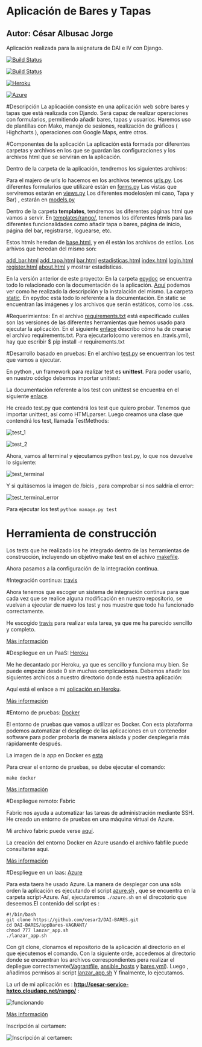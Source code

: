 # Aplicación de Bares y Tapas
## Autor: César Albusac Jorge
Aplicación realizada para la asignatura de DAI e IV con Django.

[![Build Status](https://travis-ci.org/cesar2/DAI-BARES.svg?branch=master)](https://travis-ci.org/cesar2/DAI-BARES)

[![Build Status](https://snap-ci.com/cesar2/DAI-BARES/branch/master/build_image)](https://snap-ci.com/cesar2/DAI-BARES/branch/master)

[![Heroku](https://www.herokucdn.com/deploy/button.png)](http://app-bares-cesar.herokuapp.com/rango/)

[![Azure](http://azuredeploy.net/deploybutton.png)](http://cesar-service-hxtco.cloudapp.net/rango/) 



#Descripción
La aplicación consiste en una aplicación web sobre bares y tapas que está realizada con Djando.
Será capaz de realizar operaciones con formularios, permitiendo añadir bares, tapas y usuarios.
Haremos uso de plantillas con Mako, manejo de sesiones, realización de gráficos ( Highcharts ),
operaciones con Google Maps, entre otros.


#Componentes de la aplicación
La aplicación está formada por diferentes carpetas y archivos en los que se guardan las configuraciones y los
archivos html que se servirán en la aplicación.

Dentro de la carpeta de la aplicación, tendremos los siguientes archivos:

Para el majero de urls lo hacemos en los archivos tenemos [urls.py](https://github.com/cesar2/DAI-BARES/blob/master/rango/urls.py).
Los diferentes formularios que utilizaré están en [forms.py](https://github.com/cesar2/DAI-BARES/blob/master/rango/forms.py)
Las vistas que serviremos estarán en [views.py](https://github.com/cesar2/DAI-BARES/blob/master/rango/views.py)
Los diferentes modelos(en mi caso, Tapa y Bar) , estarán en [models.py](https://github.com/cesar2/DAI-BARES/blob/master/rango/models.py)

Dentro de la carpeta **templates**, tendremos las diferentes páginas html que vamos a servir.
En [templates/rango/](https://github.com/cesar2/DAI-BARES/tree/master/templates/rango), tenemos los diferentes htmls para las 
diferentes funcionalidades como añadir tapa o bares, página de inicio, página del bar, registrarse, loguearse, etc.

Estos htmls heredan de [base.html](https://github.com/cesar2/DAI-BARES/blob/master/templates/base.html), y en él están los archivos
de estilos. Los arhivos que heredan del mismo son: 

[add_bar.html](https://github.com/cesar2/DAI-BARES/blob/master/templates/rango/add_bar.html)
[add_tapa.html](https://github.com/cesar2/DAI-BARES/blob/master/templates/rango/add_bar.html)
[bar.html](https://github.com/cesar2/DAI-BARES/blob/master/templates/rango/bar.html)
[estadisticas.html](https://github.com/cesar2/DAI-BARES/blob/master/templates/rango/estadisticas.html)
[index.html](https://github.com/cesar2/DAI-BARES/blob/master/templates/rango/index.html)
[login.html](https://github.com/cesar2/DAI-BARES/blob/master/templates/rango/login.html)
[register.html](https://github.com/cesar2/DAI-BARES/blob/master/templates/rango/register.html)
[about.html](https://github.com/cesar2/DAI-BARES/blob/master/templates/rango/about.html) y mostrar estadísticas.


En la versión anterior de este proyecto:
En la carpeta [epydoc](https://github.com/cesar2/Proyecto-IV/tree/master/epydoc) se encuentra todo lo 
relacionado con la documentación de la aplicación. [Aquí](https://github.com/cesar2/IV/blob/master/Ejercicios_tema2.md#ejercicio-5) podemos ver como he realizado
la descripción y la instalación del mismo.
La carpeta [static](https://github.com/cesar2/Proyecto-IV/tree/master/static).
En epydoc está todo lo referente a la documentación.
En static se encuentran las imágenes y los archivos que serán estáticos, como los .css.


#Requerimientos:
En el archivo [requirements.txt](https://github.com/cesar2/DAI-BARES/blob/master/requirements.txt) está especificado cuáles son las versiones de las diferentes herramientas que hemos usado para ejecutar la aplicación.
En el siguiente [enlace](https://github.com/cesar2/IV/blob/master/Ejercicios_tema2.md#ejercicio-4) describo cómo
ha de crearse el archivo requirements.txt. Para ejecutarlo(como veremos en .travis.yml), hay que escribir
$ pip install -r requirements.txt


#Desarrollo basado en pruebas:
En el archivo [test.py](https://github.com/cesar2/Proyecto-IV/blob/master/test.py) se encuentran los test que vamos a ejecutar.

En python , un framework para realizar test es **unittest**. Para poder usarlo, en nuestro código debemos importar unittest:

La documentación referente a los test con unittest se encuentra en el siguiente [enlace](https://docs.python.org/2/library/unittest.html).

He creado test.py que contendrá los test que quiero probar. Tenemos que importar unittest, así como HTMLparser.
Luego creamos una clase que contendrá los test, llamada  TestMethods:

![test_1](http://i1175.photobucket.com/albums/r629/Cesar_Albusac_Jorge/PracticayEjercicios2/test_zpsifti2npc.png)

![test_2](http://i1175.photobucket.com/albums/r629/Cesar_Albusac_Jorge/PracticayEjercicios2/test_2_zpsljdz4o0n.png)

Ahora, vamos al terminal y ejecutamos python test.py, lo que nos devuelve lo siguiente:

![test_terminal](http://i1175.photobucket.com/albums/r629/Cesar_Albusac_Jorge/PracticayEjercicios2/test_terminal_zpsupgkggag.png)

Y si quitásemos la imagen de /bicis , para comprobar si nos saldría el error: 

![test_terminal_error](http://i1175.photobucket.com/albums/r629/Cesar_Albusac_Jorge/PracticayEjercicios2/test_fallo_zpsxv0pi6a7.png)


Para ejecutar los test ```python manage.py test```

# Herramienta de construcción
Los tests que he realizado los he integrado dentro de las herramientas de construcción, incluyendo un objetivo make test en el achivo [makefile](https://github.com/cesar2/Proyecto-IV/blob/master/makefile).

Ahora pasamos a la configuración de la integración continua.

#Integración continua: [travis](https://travis-ci.org/)

Ahora tenemos que escoger un sistema de integración contínua para que cada vez
que se realice alguna modificación en nuestro repositorio, se vuelvan a ejecutar
de nuevo los test y nos muestre que todo ha funcionado correctamente.


He escogido [travis](https://travis-ci.org/) para realizar esta tarea, ya que me ha parecido sencillo y completo.

[Más información](https://github.com/cesar2/DAI-BARES/blob/master/Documentacion/Integracion.md)


#Despliegue en un PaaS: [Heroku](https://www.heroku.com/)

Me he decantado por Heroku, ya que es sencillo y funciona muy bien. Se puede empezar desde 0 sin muchas
complicaciones. Debemos añadir los siguientes archicos a nuestro directorio donde está nuestra aplicación:

Aquí está el enlace a mi [aplicación en Heroku](http://app-bares-cesar.herokuapp.com/rango/).

[Más información](https://github.com/cesar2/DAI-BARES/blob/master/Documentacion/Heroku.md)



#Entorno de pruebas: [Docker](https://www.docker.com/)

El entorno de pruebas que vamos a utilizar es Docker. Con esta plataforma podemos automatizar el despliege de las aplicaciones
en un contenedor software para poder probarla de manera aislada y poder desplegarla más rápidamente después.

La imagen de la app en Docker es [esta](https://hub.docker.com/r/cesar2/proyecto-iv/)

Para crear el entorno de pruebas, se debe ejecutar el comando:

`make docker`

[Más información](https://github.com/cesar2/DAI-BARES/blob/master/Documentacion/Docker.md)

#Despliegue remoto: Fabric

Fabric nos ayuda a  automatizar las tareas de administración mediante SSH.
He creado un entorno de pruebas en una máquina virtual de Azure.

Mi archivo fabric puede verse [aquí](https://github.com/cesar2/DAI-BARES/blob/master/fabfile.py).

La creación del entorno Docker en Azure usando el archivo fabfile puede consultarse aqui.

[Más información](https://github.com/cesar2/DAI-BARES/blob/master/Documentacion/Fabric.md)



#Despliegue en un Iaas: [Azure](https://azure.microsoft.com/es-es/)

Para esta taera he usado Azure. La manera de desplegar con una sóla orden la aplicación es ejecutando
el script [azure.sh](https://github.com/cesar2/DAI-BARES/blob/master/script-Azure/azure.sh) , que se encuentra en la carpeta script-Azure.
Así, ejecutaremos ```./azure.sh``` en el direcotorio que deseemos.El contenido del script es :
```
#!/bin/bash
git clone https://github.com/cesar2/DAI-BARES.git
cd DAI-BARES/appBares-VAGRANT/
chmod 777 lanzar_app.sh
./lanzar_app.sh
```

Con git clone, clonamos el repositorio de la aplicación al directorio en el que ejecutemos el comando.
Con la siguiente orde, accedemos al directorio donde se encuentran los archivos correspondientes pera realizar el 
depliegue correctamente([Vagrantfile](https://github.com/cesar2/DAI-BARES/blob/master/appBares-VAGRANT/Vagrantfile), [ansible_hosts](https://github.com/cesar2/DAI-BARES/blob/master/appBares-VAGRANT/ansible_hosts) y [bares.yml](https://github.com/cesar2/DAI-BARES/blob/master/appBares-VAGRANT/bares.yml)).
Luego , añadimos permisos al script [lanzar_app.sh](https://github.com/cesar2/DAI-BARES/blob/master/appBares-VAGRANT/lanzar_app.sh)
Y finalmente, lo ejecutamos.


La url de mi aplicación es : **http://cesar-service-hxtco.cloudapp.net/rango/** :

![funcionando](http://i1155.photobucket.com/albums/p543/cesypozo/Ejercicios%20tema%206/Captura%20de%20pantalla%20de%202016-02-07%20175745_zps9rgvyfxe.png)

[Más información](https://github.com/cesar2/DAI-BARES/blob/master/Documentacion/Azure.md)


Inscripción al certamen:

![Inscripción al certamen:](http://i1175.photobucket.com/albums/r629/Cesar_Albusac_Jorge/Captura%20de%20pantalla%20de%202015-10-14%20130628_zpsxwzmjc7b.png)



